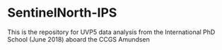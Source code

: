 # SentinelNorth-IPS

This is the repository for UVP5 data analysis from the International PhD School (June 2018) aboard the CCGS Amundsen
